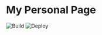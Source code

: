 # My Personal Page
![Build](https://github.com/amro045/AmRo045.github.io/actions/workflows/build.yml/badge.svg)
![Deploy](https://github.com/amro045/AmRo045.github.io/actions/workflows/deploy.yml/badge.svg)